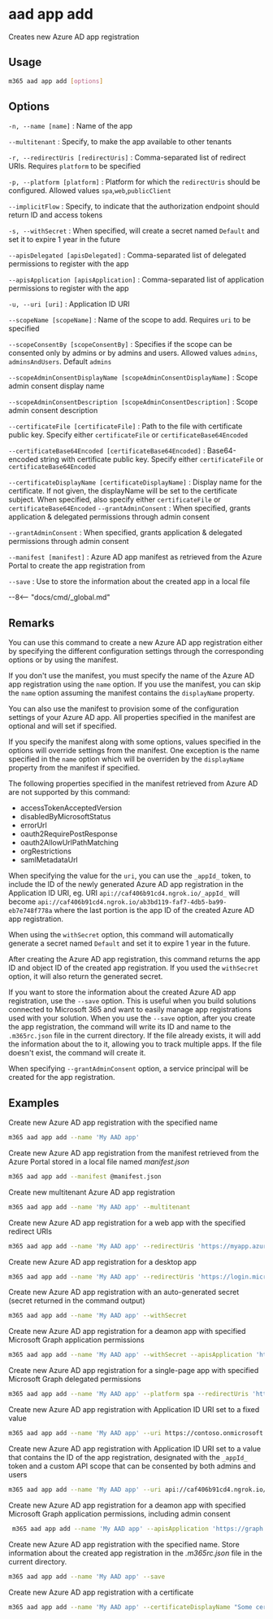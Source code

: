 # aad app add

Creates new Azure AD app registration

## Usage

```sh
m365 aad app add [options]
```

## Options

`-n, --name [name]`
: Name of the app

`--multitenant`
: Specify, to make the app available to other tenants

`-r, --redirectUris [redirectUris]`
: Comma-separated list of redirect URIs. Requires `platform` to be specified

`-p, --platform [platform]`
: Platform for which the `redirectUris` should be configured. Allowed values `spa`,`web`,`publicClient`

`--implicitFlow`
: Specify, to indicate that the authorization endpoint should return ID and access tokens

`-s, --withSecret`
: When specified, will create a secret named `Default` and set it to expire 1 year in the future

`--apisDelegated [apisDelegated]`
: Comma-separated list of delegated permissions to register with the app

`--apisApplication [apisApplication]`
: Comma-separated list of application permissions to register with the app

`-u, --uri [uri]`
: Application ID URI

`--scopeName [scopeName]`
: Name of the scope to add. Requires `uri` to be specified

`--scopeConsentBy [scopeConsentBy]`
: Specifies if the scope can be consented only by admins or by admins and users. Allowed values `admins`, `adminsAndUsers`. Default `admins`

`--scopeAdminConsentDisplayName [scopeAdminConsentDisplayName]`
: Scope admin consent display name

`--scopeAdminConsentDescription [scopeAdminConsentDescription]`
: Scope admin consent description

`--certificateFile [certificateFile]`
: Path to the file with certificate public key. Specify either `certificateFile` or `certificateBase64Encoded`

`--certificateBase64Encoded [certificateBase64Encoded]`
: Base64-encoded string with certificate public key. Specify either `certificateFile` or `certificateBase64Encoded`

`--certificateDisplayName [certificateDisplayName]`
: Display name for the certificate. If not given, the displayName will be set to the certificate subject. When specified, also specify either `certificateFile` or `certificateBase64Encoded`
`--grantAdminConsent`
: When specified, grants application & delegated permissions through admin consent

`--grantAdminConsent`
: When specified, grants application & delegated permissions through admin consent

`--manifest [manifest]`
: Azure AD app manifest as retrieved from the Azure Portal to create the app registration from

`--save`
: Use to store the information about the created app in a local file

--8<-- "docs/cmd/_global.md"

## Remarks

You can use this command to create a new Azure AD app registration either by specifying the different configuration settings through the corresponding options or by using the manifest.

If you don't use the manifest, you must specify the name of the Azure AD app registration using the `name` option. If you use the manifest, you can skip the `name` option assuming the manifest contains the `displayName` property.

You can also use the manifest to provision some of the configuration settings of your Azure AD app. All properties specified in the manifest are optional and will set if specified.

If you specify the manifest along with some options, values specified in the options will override settings from the manifest. One exception is the name specified in the `name` option which will be overriden by the `displayName` property from the manifest if specified.

The following properties specified in the manifest retrieved from Azure AD are not supported by this command:

- accessTokenAcceptedVersion
- disabledByMicrosoftStatus
- errorUrl
- oauth2RequirePostResponse
- oauth2AllowUrlPathMatching
- orgRestrictions
- samlMetadataUrl

When specifying the value for the `uri`, you can use the `_appId_` token, to include the ID of the newly generated Azure AD app registration in the Application ID URI, eg. URI `api://caf406b91cd4.ngrok.io/_appId_` will become `api://caf406b91cd4.ngrok.io/ab3bd119-faf7-4db5-ba99-eb7e748f778a` where the last portion is the app ID of the created Azure AD app registration.

When using the `withSecret` option, this command will automatically generate a secret named `Default` and set it to expire 1 year in the future.

After creating the Azure AD app registration, this command returns the app ID and object ID of the created app registration. If you used the `withSecret` option, it will also return the generated secret.

If you want to store the information about the created Azure AD app registration, use the `--save` option. This is useful when you build solutions connected to Microsoft 365 and want to easily manage app registrations used with your solution. When you use the `--save` option, after you create the app registration, the command will write its ID and name to the `.m365rc.json` file in the current directory. If the file already exists, it will add the information about the to it, allowing you to track multiple apps. If the file doesn't exist, the command will create it.

When specifying `--grantAdminConsent` option, a service principal will be created for the app registration.

## Examples

Create new Azure AD app registration with the specified name

```sh
m365 aad app add --name 'My AAD app'
```

Create new Azure AD app registration from the manifest retrieved from the Azure Portal stored in a local file named _manifest.json_

```sh
m365 aad app add --manifest @manifest.json
```

Create new multitenant Azure AD app registration

```sh
m365 aad app add --name 'My AAD app' --multitenant
```

Create new Azure AD app registration for a web app with the specified redirect URIs

```sh
m365 aad app add --name 'My AAD app' --redirectUris 'https://myapp.azurewebsites.net,http://localhost:4000' --platform web
```

Create new Azure AD app registration for a desktop app

```sh
m365 aad app add --name 'My AAD app' --redirectUris 'https://login.microsoftonline.com/common/oauth2/nativeclient' --platform publicClient
```

Create new Azure AD app registration with an auto-generated secret (secret returned in the command output)

```sh
m365 aad app add --name 'My AAD app' --withSecret
```

Create new Azure AD app registration for a deamon app with specified Microsoft Graph application permissions

```sh
m365 aad app add --name 'My AAD app' --withSecret --apisApplication 'https://graph.microsoft.com/Group.ReadWrite.All,https://graph.microsoft.com/Directory.Read.All'
```

Create new Azure AD app registration for a single-page app with specified Microsoft Graph delegated permissions

```sh
m365 aad app add --name 'My AAD app' --platform spa --redirectUris 'https://myspa.azurewebsites.net,http://localhost:8080' --apisDelegated 'https://graph.microsoft.com/Calendars.Read,https://graph.microsoft.com/Directory.Read.All' --implicitFlow
```

Create new Azure AD app registration with Application ID URI set to a fixed value

```sh
m365 aad app add --name 'My AAD app' --uri https://contoso.onmicrosoft.com/myapp
```

Create new Azure AD app registration with Application ID URI set to a value that contains the ID of the app registration, designated with the `_appId_` token and a custom API scope that can be consented by both admins and users

```sh
m365 aad app add --name 'My AAD app' --uri api://caf406b91cd4.ngrok.io/_appId_ --scopeName access_as_user --scopeAdminConsentDescription 'Access as a user' --scopeAdminConsentDisplayName 'Access as a user' --scopeConsentBy adminsAndUsers
```

Create new Azure AD app registration for a deamon app with specified Microsoft Graph application permissions, including admin consent

```sh
 m365 aad app add --name 'My AAD app' --apisApplication 'https://graph.microsoft.com/Group.ReadWrite.All' --grantAdminConsent
```

Create new Azure AD app registration with the specified name. Store information about the created app registration in the _.m365rc.json_ file in the current directory.

```sh
m365 aad app add --name 'My AAD app' --save
```

Create new Azure AD app registration with a certificate

```sh
m365 aad app add --name 'My AAD app' --certificateDisplayName "Some certificate name" --certificateFile c:\temp\some-certificate.cer
```
